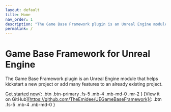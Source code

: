 ```yaml
---
layout: default
title: Home
nav_order: 1
description: "The Game Base Framework plugin is an Unreal Engine module that allows to kickstart a new project or add many features to an already existing project."
permalink: /
---
```


# Game Base Framework for Unreal Engine

The Game Base Framework plugin is an Unreal Engine module that helps kickstart a new project or add many features to an already existing project.

[Get started now](#installation){: .btn .btn-primary .fs-5 .mb-4 .mb-md-0 .mr-2 }
[View it on GitHub][https://github.com/TheEmidee/UEGameBaseFramework]{: .btn .fs-5 .mb-4 .mb-md-0 }
